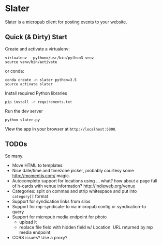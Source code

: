 Slater
======

Slater is a [micropub](https://www.w3.org/TR/micropub/) client for posting
[events](https://indieweb.org/event) to your website.

Quick (&amp; Dirty) Start
-------------------------

Create and activate a virtualenv:

	virtualenv --python=/usr/bin/python3 venv
	source venv/bin/activate

or conda:

	conda create -n slater python=3.5
	source activate slater

Install required Python libraries

	pip install -r requirements.txt

Run the dev server

	python slater.py

View the app in your browser at `http://localhost:5000`.

TODOs
-----

So many.

* Move HTML to templates
* Nice date/time and timezone picker, probably courtesy some http://momentjs.com/ magic.
* Autocomplete support for locations using ... what? how about a page full of
  h-cards with venue information? http://indieweb.org/venue
* Categories: split on commas and strip whitespace and put into `category[]` format
* Support for syndication links from silos
* Support for mp-syndicate-to via micropub config or syndication-to query
* Support for micropub media endpoint for photo
  * upload it
  * replace file field with hidden field w/ Location: URL returned by mp media endpoint
* CORS issues? Use a proxy?
